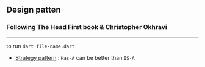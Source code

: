 ## Design patten

### Following The Head First book & Christopher Okhravi

---
to run `dart file-name.dart`

- [Strategy pattern](strategy_patterns.dart) : `Has-A` can be better than `IS-A`
